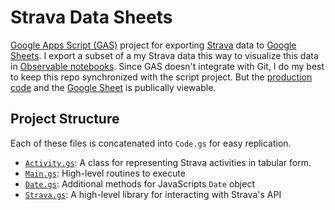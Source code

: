 # Strava Data Sheets

[Google Apps Script (GAS)](https://developers.google.com/apps-script) project for exporting [Strava](https://www.strava.com/about) data to [Google Sheets](https://www.google.com/sheets/about/). I export a subset of a my Strava data this way to visualize this data in [Observable notebooks](https://observablehq.com/collection/@stvkas/strava-gas-powered-vis). Since GAS doesn't integrate with Git, I do my best to keep this repo synchronized with the script project. But the [production code](https://docs.google.com/spreadsheets/d/189X1mZ3IxzOMxr6Y7WMnyRk9JaPFA7KO8coeGV5joHc/edit?usp=sharing) and the [Google Sheet](https://docs.google.com/spreadsheets/d/189X1mZ3IxzOMxr6Y7WMnyRk9JaPFA7KO8coeGV5joHc/edit?usp=sharing) is publically viewable.

## Project Structure

Each of these files is concatenated into `Code.gs` for easy replication. 

* [`Activity.gs`](https://github.com/swkasica/strava-data/blob/master/Activity.gs): A class for representing Strava activities in tabular form.
* [`Main.gs`](https://github.com/swkasica/strava-data/blob/master/Main.gs): High-level routines to execute
* [`Date.gs`](https://github.com/swkasica/strava-data/blob/master/Date.gs): Additional methods for JavaScripts `Date` object
* [`Strava.gs`](https://github.com/swkasica/strava-data/blob/master/Strava.gs): A high-level library for interacting with Strava's API